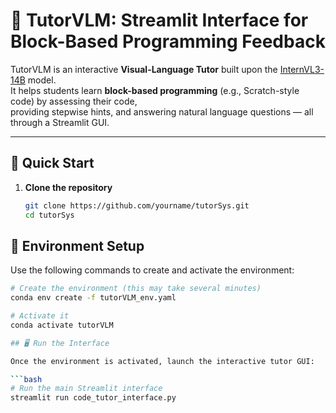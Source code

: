 # 🧠 TutorVLM: Streamlit Interface for Block-Based Programming Feedback

TutorVLM is an interactive **Visual-Language Tutor** built upon the [InternVL3-14B](https://huggingface.co/OpenGVLab/InternVL3-14B) model.  
It helps students learn **block-based programming** (e.g., Scratch-style code) by assessing their code,  
providing stepwise hints, and answering natural language questions — all through a Streamlit GUI.

---

## 🚀 Quick Start

1. **Clone the repository**
   ```bash
   git clone https://github.com/yourname/tutorSys.git
   cd tutorSys

## 🧩 Environment Setup

Use the following commands to create and activate the environment:

   ```bash
   # Create the environment (this may take several minutes)
   conda env create -f tutorVLM_env.yaml
   
   # Activate it
   conda activate tutorVLM

## 🖥️ Run the Interface

Once the environment is activated, launch the interactive tutor GUI:

   ```bash
   # Run the main Streamlit interface
   streamlit run code_tutor_interface.py
